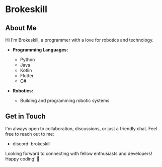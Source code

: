# Brokeskill

## About Me

Hi I'm Brokeskill, a programmer with a love for robotics and technology.

- **Programming Languages:**
  - Python
  - Java
  - Kotlin
  - Flutter
  - C#

- **Robotics:**
  - Building and programming robotic systems

## Get in Touch

I'm always open to collaboration, discussions, or just a friendly chat. Feel free to reach out to me:

- discord: brokeskill

Looking forward to connecting with fellow enthusiasts and developers! Happy coding! 🚀
